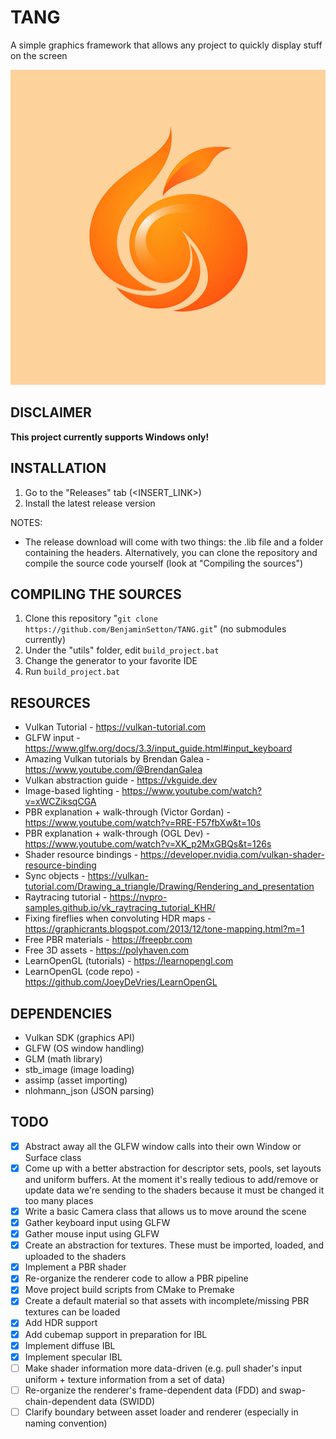 # TANG
A simple graphics framework that allows any project to quickly display stuff on the screen

![Tang Logo](src/data/logo.png)

## DISCLAIMER

**This project currently supports Windows only!**

## INSTALLATION

1. Go to the "Releases" tab (<INSERT_LINK>)
2. Install the latest release version

NOTES:
- The release download will come with two things: the .lib file and a folder containing the headers. Alternatively, you can clone the repository and compile the source code yourself (look at "Compiling the sources")

## COMPILING THE SOURCES

1. Clone this repository "```git clone https://github.com/BenjaminSetton/TANG.git```" (no submodules currently)
2. Under the "utils" folder, edit `build_project.bat`
3. Change the generator to your favorite IDE
4. Run `build_project.bat`

## RESOURCES

- Vulkan Tutorial - https://vulkan-tutorial.com
- GLFW input - https://www.glfw.org/docs/3.3/input_guide.html#input_keyboard
- Amazing Vulkan tutorials by Brendan Galea - https://www.youtube.com/@BrendanGalea
- Vulkan abstraction guide - https://vkguide.dev
- Image-based lighting - https://www.youtube.com/watch?v=xWCZiksqCGA
- PBR explanation + walk-through (Victor Gordan) - https://www.youtube.com/watch?v=RRE-F57fbXw&t=10s
- PBR explanation + walk-through (OGL Dev) - https://www.youtube.com/watch?v=XK_p2MxGBQs&t=126s
- Shader resource bindings - https://developer.nvidia.com/vulkan-shader-resource-binding
- Sync objects - https://vulkan-tutorial.com/Drawing_a_triangle/Drawing/Rendering_and_presentation
- Raytracing tutorial - https://nvpro-samples.github.io/vk_raytracing_tutorial_KHR/
- Fixing fireflies when convoluting HDR maps - https://graphicrants.blogspot.com/2013/12/tone-mapping.html?m=1
- Free PBR materials - https://freepbr.com
- Free 3D assets - https://polyhaven.com
- LearnOpenGL (tutorials) - https://learnopengl.com
- LearnOpenGL (code repo) - https://github.com/JoeyDeVries/LearnOpenGL

## DEPENDENCIES

- Vulkan SDK (graphics API)
- GLFW (OS window handling)
- GLM (math library)
- stb_image (image loading)
- assimp (asset importing)
- nlohmann_json (JSON parsing)

## TODO

- [X] Abstract away all the GLFW window calls into their own Window or Surface class
- [X] Come up with a better abstraction for descriptor sets, pools, set layouts and uniform buffers. At the moment it's really tedious to add/remove or update data we're sending to the shaders because it must be changed it too many places
- [X] Write a basic Camera class that allows us to move around the scene
- [X] Gather keyboard input using GLFW
- [X] Gather mouse input using GLFW
- [X] Create an abstraction for textures. These must be imported, loaded, and uploaded to the shaders
- [X] Implement a PBR shader
- [X] Re-organize the renderer code to allow a PBR pipeline
- [X] Move project build scripts from CMake to Premake
- [X] Create a default material so that assets with incomplete/missing PBR textures can be loaded
- [X] Add HDR support
- [X] Add cubemap support in preparation for IBL
- [X] Implement diffuse IBL
- [X] Implement specular IBL
- [ ] Make shader information more data-driven (e.g. pull shader's input uniform + texture information from a set of data)
- [ ] Re-organize the renderer's frame-dependent data (FDD) and swap-chain-dependent data (SWIDD)
- [ ] Clarify boundary between asset loader and renderer (especially in naming convention)